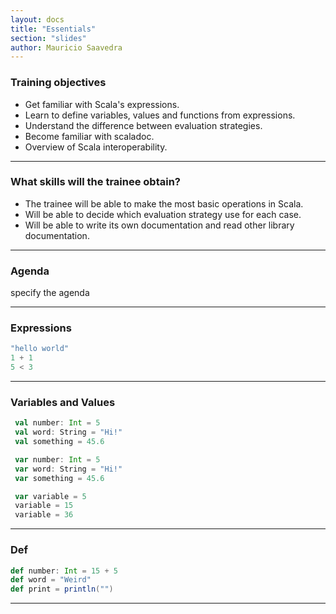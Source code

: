 ```yaml
---
layout: docs
title: "Essentials"
section: "slides"
author: Mauricio Saavedra
---
```



### Training objectives

- Get familiar with Scala's expressions.
- Learn to define variables, values and functions from expressions.
- Understand the difference between evaluation strategies.
- Become familiar with scaladoc.
- Overview of Scala interoperability. 

------

### What skills will the trainee obtain?

- The trainee will be able to make the most basic operations in Scala.
- Will be able to decide which evaluation strategy use for each case. 
- Will be able to write its own documentation and read other library documentation.

------

### Agenda

specify the agenda

------

### Expressions 

```scala
"hello world"
1 + 1
5 < 3
```

------

### Variables and Values

```scala
 val number: Int = 5
 val word: String = "Hi!"
 val something = 45.6
 ```
 ```scala
  var number: Int = 5
  var word: String = "Hi!"
  var something = 45.6
  ```
 ````scala
  var variable = 5
  variable = 15
  variable = 36
  ````
 
------

### Def

```scala
def number: Int = 15 + 5
def word = "Weird"
def print = println("")
```

-----
